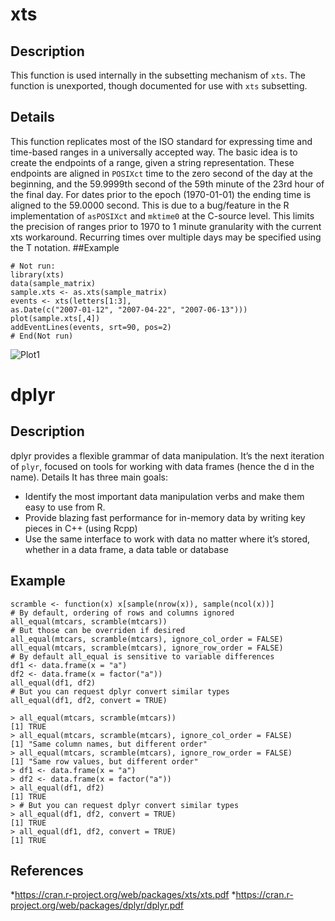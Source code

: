 xts
==============
## Description
This function is used internally in the subsetting mechanism of `xts`. The function is unexported,
though documented for use with `xts` subsetting.
## Details
This function replicates most of the ISO standard for expressing time and time-based ranges in a
universally accepted way.
The basic idea is to create the endpoints of a range, given a string representation. These endpoints
are aligned in `POSIXct` time to the zero second of the day at the beginning, and the 59.9999th
second of the 59th minute of the 23rd hour of the final day.
For dates prior to the epoch (1970-01-01) the ending time is aligned to the 59.0000 second. This is
due to a bug/feature in the R implementation of `asPOSIXct` and `mktime0` at the C-source level. This
limits the precision of ranges prior to 1970 to 1 minute granularity with the current xts workaround.
Recurring times over multiple days may be specified using the T notation. 
##Example
```
# Not run:
library(xts)
data(sample_matrix)
sample.xts <- as.xts(sample_matrix)
events <- xts(letters[1:3],
as.Date(c("2007-01-12", "2007-04-22", "2007-06-13")))
plot(sample.xts[,4])
addEventLines(events, srt=90, pos=2)
# End(Not run)
```
![Plot1](https://github.com/ULStats/MA4128Assessment-2018/blob/master/Plot1.png)
# dplyr
## Description
dplyr provides a flexible grammar of data manipulation. It’s the next iteration of `plyr`, focused on
tools for working with data frames (hence the d in the name).
Details
It has three main goals:
* Identify the most important data manipulation verbs and make them easy to use from R.
* Provide blazing fast performance for in-memory data by writing key pieces in C++ (using
Rcpp)
* Use the same interface to work with data no matter where it’s stored, whether in a data frame,
a data table or database
## Example
```
scramble <- function(x) x[sample(nrow(x)), sample(ncol(x))]
# By default, ordering of rows and columns ignored
all_equal(mtcars, scramble(mtcars))
# But those can be overriden if desired
all_equal(mtcars, scramble(mtcars), ignore_col_order = FALSE)
all_equal(mtcars, scramble(mtcars), ignore_row_order = FALSE)
# By default all_equal is sensitive to variable differences
df1 <- data.frame(x = "a")
df2 <- data.frame(x = factor("a"))
all_equal(df1, df2)
# But you can request dplyr convert similar types
all_equal(df1, df2, convert = TRUE)
```
```
> all_equal(mtcars, scramble(mtcars))
[1] TRUE
> all_equal(mtcars, scramble(mtcars), ignore_col_order = FALSE)
[1] "Same column names, but different order"
> all_equal(mtcars, scramble(mtcars), ignore_row_order = FALSE)
[1] "Same row values, but different order"
> df1 <- data.frame(x = "a")
> df2 <- data.frame(x = factor("a"))
> all_equal(df1, df2)
[1] TRUE
> # But you can request dplyr convert similar types
> all_equal(df1, df2, convert = TRUE)
[1] TRUE
> all_equal(df1, df2, convert = TRUE)
[1] TRUE
```
## References
*https://cran.r-project.org/web/packages/xts/xts.pdf
*https://cran.r-project.org/web/packages/dplyr/dplyr.pdf
